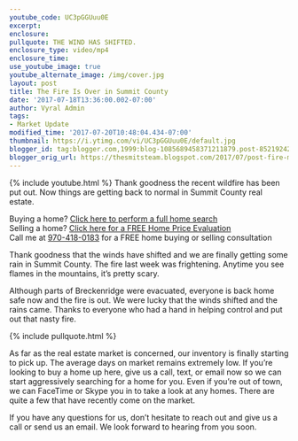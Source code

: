```yaml
---
youtube_code: UC3pGGUuu0E
excerpt:
enclosure:
pullquote: THE WIND HAS SHIFTED.
enclosure_type: video/mp4
enclosure_time:
use_youtube_image: true
youtube_alternate_image: /img/cover.jpg
layout: post
title: The Fire Is Over in Summit County
date: '2017-07-18T13:36:00.002-07:00'
author: Vyral Admin
tags:
- Market Update
modified_time: '2017-07-20T10:48:04.434-07:00'
thumbnail: https://i.ytimg.com/vi/UC3pGGUuu0E/default.jpg
blogger_id: tag:blogger.com,1999:blog-1085689458371211879.post-8521924252936187060
blogger_orig_url: https://thesmitsteam.blogspot.com/2017/07/post-fire-market-update.html
---
```

{% include youtube.html %}
Thank goodness the recent wildfire has been put out. Now things are getting back to normal in Summit County real estate.

<div class="post-cta">
Buying a home? <a href="http://www.vailsummithomesearch.com/" target="_blank">Click here to perform a full home search</a><br>
Selling a home? <a href="http://www.vailsummithomesearch.com/homevalue/value" target="_blank">Click here for a FREE Home Price Evaluation</a><br>
Call me at <a href="tel:1-970-418-0183">970-418-0183</a> for a FREE home buying or selling consultation
</div>

Thank goodness that the winds have shifted and we are finally getting some rain in Summit County. The fire last week was frightening. Anytime you see flames in the mountains, it’s pretty scary.

Although parts of Breckenridge were evacuated, everyone is back home safe now and the fire is out. We were lucky that the winds shifted and the rains came. Thanks to everyone who had a hand in helping control and put out that nasty fire.

{% include pullquote.html %}

As far as the real estate market is concerned, our inventory is finally starting to pick up. The average days on market remains extremely low. If you’re looking to buy a home up here, give us a call, text, or email now so we can start aggressively searching for a home for you. Even if you’re out of town, we can FaceTime or Skype you in to take a look at any homes. There are quite a few that have recently come on the market.

If you have any questions for us, don’t hesitate to reach out and give us a call or send us an email. We look forward to hearing from you soon.
